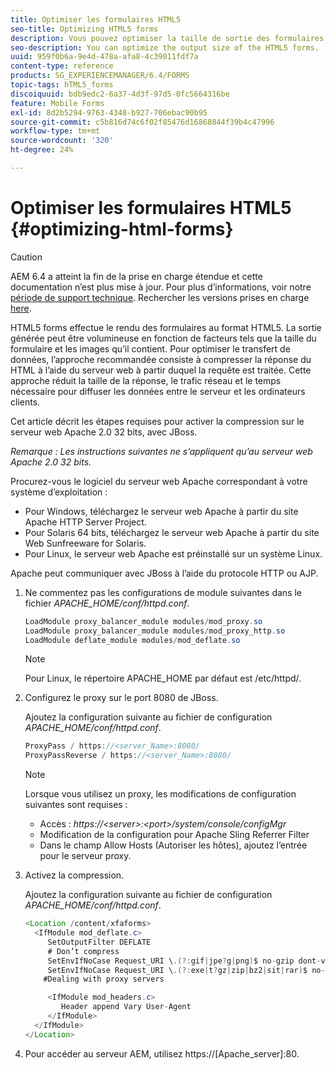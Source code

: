 ```yaml
---
title: Optimiser les formulaires HTML5
seo-title: Optimizing HTML5 forms
description: Vous pouvez optimiser la taille de sortie des formulaires HTML5.
seo-description: You can optimize the output size of the HTML5 forms.
uuid: 959f0b6a-9e4d-478a-afa8-4c39011fdf7a
content-type: reference
products: SG_EXPERIENCEMANAGER/6.4/FORMS
topic-tags: hTML5_forms
discoiquuid: bdb9edc2-6a37-4d3f-97d5-0fc5664316be
feature: Mobile Forms
exl-id: 8d2b5294-9763-4348-b927-706ebac90b95
source-git-commit: c5b816d74c6f02f85476d16868844f39b4c47996
workflow-type: tm+mt
source-wordcount: '320'
ht-degree: 24%

---
```


# Optimiser les formulaires HTML5 {#optimizing-html-forms}

>[!CAUTION]
>
>AEM 6.4 a atteint la fin de la prise en charge étendue et cette documentation n’est plus mise à jour. Pour plus d’informations, voir notre [période de support technique](https://helpx.adobe.com/fr/support/programs/eol-matrix.html). Rechercher les versions prises en charge [here](https://experienceleague.adobe.com/docs/?lang=fr).

HTML5 forms effectue le rendu des formulaires au format HTML5. La sortie générée peut être volumineuse en fonction de facteurs tels que la taille du formulaire et les images qu’il contient. Pour optimiser le transfert de données, l’approche recommandée consiste à compresser la réponse du HTML à l’aide du serveur web à partir duquel la requête est traitée. Cette approche réduit la taille de la réponse, le trafic réseau et le temps nécessaire pour diffuser les données entre le serveur et les ordinateurs clients.

Cet article décrit les étapes requises pour activer la compression sur le serveur web Apache 2.0 32 bits, avec JBoss.

*Remarque : Les instructions suivantes ne s’appliquent qu’au serveur web Apache 2.0 32 bits.*

Procurez-vous le logiciel du serveur web Apache correspondant à votre système d’exploitation :

* Pour Windows, téléchargez le serveur web Apache à partir du site Apache HTTP Server Project.
* Pour Solaris 64 bits, téléchargez le serveur web Apache à partir du site Web Sunfreeware for Solaris.
* Pour Linux, le serveur web Apache est préinstallé sur un système Linux.

Apache peut communiquer avec JBoss à l’aide du protocole HTTP ou AJP.

1. Ne commentez pas les configurations de module suivantes dans le fichier *APACHE_HOME/conf/httpd.conf*.

   ```java
   LoadModule proxy_balancer_module modules/mod_proxy.so
   LoadModule proxy_balancer_module modules/mod_proxy_http.so
   LoadModule deflate_module modules/mod_deflate.so
   ```

   >[!NOTE]
   >
   >Pour Linux, le répertoire APACHE_HOME par défaut est /etc/httpd/.

1. Configurez le proxy sur le port 8080 de JBoss.

   Ajoutez la configuration suivante au fichier de configuration *APACHE_HOME/conf/httpd.conf*.

   ```java
   ProxyPass / https://<server_Name>:8080/
   ProxyPassReverse / https://<server_Name>:8080/
   ```

   >[!NOTE]
   >
   >Lorsque vous utilisez un proxy, les modifications de configuration suivantes sont requises :
   > 
   >* Accès : *https://&lt;server>:&lt;port>/system/console/configMgr*
   * Modification de la configuration pour Apache Sling Referrer Filter
   * Dans le champ Allow Hosts (Autoriser les hôtes), ajoutez l’entrée pour le serveur proxy.


1. Activez la compression.

   Ajoutez la configuration suivante au fichier de configuration *APACHE_HOME/conf/httpd.conf*.

   ```java
   <Location /content/xfaforms>
     <IfModule mod_deflate.c>
        SetOutputFilter DEFLATE
        # Don’t compress
        SetEnvIfNoCase Request_URI \.(?:gif|jpe?g|png)$ no-gzip dont-vary
        SetEnvIfNoCase Request_URI \.(?:exe|t?gz|zip|bz2|sit|rar)$ no-gzip dont-vary
       #Dealing with proxy servers
   
        <IfModule mod_headers.c>
           Header append Vary User-Agent
        </IfModule>
     </IfModule>
   </Location>
   ```

1. Pour accéder au serveur AEM, utilisez https://[Apache_server]:80.
